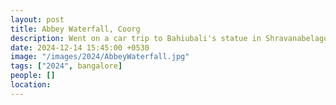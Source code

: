 ```yaml
---
layout: post
title: Abbey Waterfall, Coorg
description: Went on a car trip to Bahiubali's statue in Shravanabelagola. The statue is 57 feet tall and is carved out of a single block of granite.
date: 2024-12-14 15:45:00 +0530
image: "/images/2024/AbbeyWaterfall.jpg"
tags: ["2024", bangalore]
people: []
location: 
---
```


